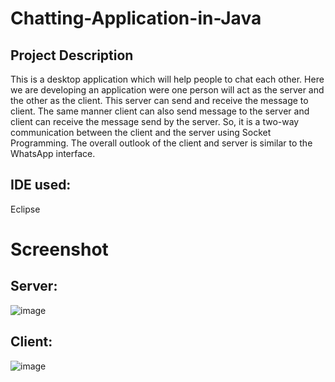 
# Chatting-Application-in-Java
## Project Description
This is a desktop application which will help people to chat each other. Here we are developing an application were one person will act as the server and the other as the client. This server can send and receive the message to client. The same manner client can also send message to the server and client can receive the message send by the server. So, it is a two-way communication between the client and the server using Socket Programming. The overall outlook of the client and server is similar to the WhatsApp interface. 

## IDE used:
Eclipse

# Screenshot
## Server:
![image](https://github.com/KordePriyanka/Chatting-Application-in-Java/assets/98102061/88acd3fc-6785-4388-b68f-7a103a3e8f20)
## Client:
![image](https://github.com/KordePriyanka/Chatting-Application-in-Java/assets/98102061/79fdef5b-9bd0-46b7-ada9-e79455443c57)
